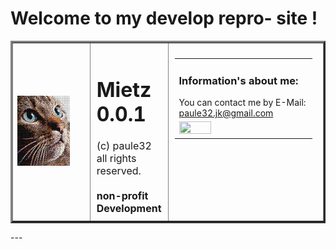 # Welcome to my develop repro- site !
<table border="3">
<tr>
  <td style="width:400px;">
    <img width="84" src="img/mietz.png"></img>
  </td>
  <td style="padding:10px; font-size:12pt" valign="top">
    <h1>Mietz 0.0.1</h1>
    (c) paule32<br>
    all rights reserved.<br><br>
    <b>non-profit Development</b>
  </td>
  <td width="50%" valign="top" rowspan="4" style="padding:10px;">
    <table border="0">
    <tr>
      <td style="padding-right:10px;" valign="top">
        <h3>Information's about me:</h3>
        You can contact me by E-Mail:<br>
        <a href="mailto:paule32.jk@gmail.com">paule32.jk@gmail.com</a>
      </td>
    </tr>
    <tr>
      <td>
        <img width="50%" height="50%" src="https://github.com/paule32/HelpNDocTools/blob/main/src/img/SPD.png"></img>
      </td>
    </tr>
    </table>
  </td>
</tr>
</table>
---
